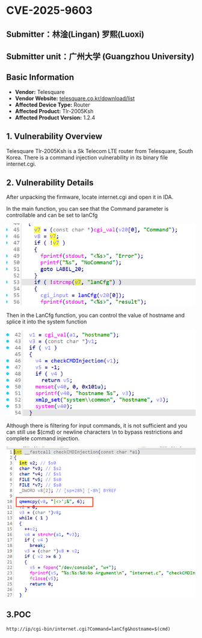 # CVE-2025-9603

## Submitter：林淦(Lingan) 罗熙(Luoxi)

## Submitter unit：广州大学 (Guangzhou University)

## **Basic Information**

- **Vendor:** Telesquare
- **Vendor Website:** [telesquare.co.kr/download/list](http://www.telesquare.co.kr/download/list)
- **Affected Device Type:** Router
- **Affected Product:** Tlr-2005Ksh
- **Affected Product Version:** 1.2.4



## 1. Vulnerability Overview

Telesquare Tlr-2005Ksh is a Sk Telecom LTE router from Telesquare, South Korea. There is a command injection vulnerability in its binary file internet.cgi.



## 2. Vulnerability Details

After unpacking the firmware, locate internet.cgi and open it in IDA.

In the main function, you can see that the Command parameter is controllable and can be set to lanCfg

![](img/1.png)

Then in the LanCfg function, you can control the value of hostname and splice it into the system function

![](img/2.png)

Although there is filtering for input commands, it is not sufficient and you can still use $(cmd) or newline characters \n to bypass restrictions and complete command injection.

![](img/3.png)

## 3.POC

```shell
http://ip/cgi-bin/internet.cgi?Command=lanCfg&hostname=$(cmd)
```

